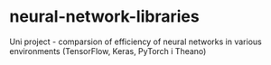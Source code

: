 # neural-network-libraries
Uni project - comparsion of efficiency of neural networks in various environments (TensorFlow, Keras, PyTorch i Theano)
